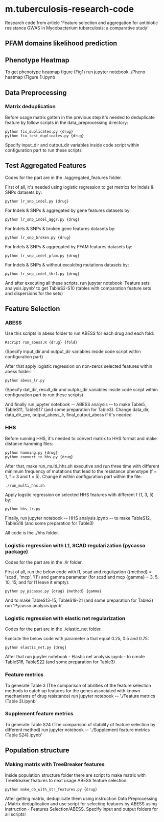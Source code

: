 # m.tuberculosis-research-code
Research code from article 'Feature selection and aggregation for antibiotic resistance GWAS in Mycobacterium tuberculosis: a comparative study'

## PFAM domains likelihood prediction



## Phenotype Heatmap

To get phenotype heatmap figure (Fig1) run jupyter notebook ./Pheno heatmap (Figure 1).ipynb

## Data Preprocessing

### Matrix deduplication

Before usage matrix gotten in the previous step it's needed to deduplicate feature by follow scripts in the data_preprocessing directory:

	python fix_duplicates.py {drug}
	python fix_test_duplicates.py {drug}

Specify input_dir and output_dir variables inside code script within configuration part to run these scripts

## Test Aggregated Features

Codes for the part are in the ./aggregated_features folder.

First of all, it's needed using logistic regression to get metrics for Indels & SNPs datasets by:

    python lr_snp_indel.py {drug}
    
For Indels & SNPs & aggregated by gene features datasets by:

    python lr_snp_indel_aggr.py {drug}
    
For Indels & SNPs & broken gene features datasets by:

    python lr_snp_broken.py {drug}
    
For Indels & SNPs & aggregated by PFAM features datasets by:

    python lr_snp_indel_pfam.py {drug}
    
For Indels & SNPs & without exculding mutations datasets by:

    python lr_snp_indel_thr1.py {drug}
    
And after executing all these scripts, run jupyter notebook 'Feature sets analysis.ipynb' to get TableS2-S10 (tables with comparation feature sets and dispersions for the sets)

## Feature Selection

### ABESS

Use this scripts in abess folder to run ABESS for each drug and each fold:

	Rscript run_abess.R {drug} {fold}

(Specify input_dir and output_dir variables inside code script within configuration part)

After that apply logistic regression on non-zeros selected features within abess folder:

	python abess_lr.py

(Specify dat_dir, result_dir and outptu_dir variables inside code script within configuration part to run these scripts)

And finally run jupyter notebook -- ABESS analysis -- to make Table5, TableS11, TableS17 (and some preparation for Table3). Change data_dir, data_dir_pre, output_abess_lr, final_output_abess if it's needed

### HHS

Before running HHS, it's needed to convert matrix to HHS format and make distance hamming files:

    python hamming.py {drug}
    python convert_to_hhs.py {drug}

After that, make run_multi_hhs.sh executive and run three time with different minimum frequency of mutations that lead to the resistance phenotype (f = 1, f = 3 and f = 5). Change it within configuration part within the file:

    ./run_multi_hhs.sh
    
Apply logstic regression on selected HHS features with different f (1, 3, 5) by:

    python hhs_lr.py
    
Finally, run jupyter notebook -- HHS analysis.ipynb -- to make TableS12, TableS18 (and some preparation for Table3)

All code is the ./hhs folder.

### Logistic regression with L1, SCAD regularization (pycasso package)

Codes for the part are in the ./lr folder.

First of all, run the below code with l1, scad and regulization ({method} = 'scad', 'mcp', 'l1') and gamma parameter (for scad and mcp {gamma} = 3, 5, 10, 15, and for l1 leave it empty):

    python py_picasso.py {drug} {method} {gamma}
    
And to make TableS13-15, TableS19-21 (and some preparation for Table3) run 'Pycasso analysis.ipynb'


### Logistic regression with elastic net regularization

Codes for the part are in the ./elastic_net folder.

Execute the below code with parameter a that equal 0.25, 0.5 and 0.75:

    python elastic_net.py {drug}
    
After that run jupyter notebook - Elastic net analysis.ipynb - to create TableS16, TableS22 (and some preparation for Table3)

### Feature metrics 

To generate Table 3 (The comparison of abilities of the feature selection methods to catch up features for the genes associated with known mechanisms of drug resistance) run jupyter notebook -- './Feature metrics (Table 3).ipynb'

### Supplement feature metrics

To generate Table S24 (The comparison of stability of feature selection by different method) run jupyter notebook -- './Supplement feature metrics (Table S24).ipynb'

## Population structure

### Making matrix with TreeBreaker features

Inside population_structure folder there are script to make matrix with TreeBreaker features to next usage ABESS feature selection:

	python make_db_with_str_features.py {drug}

After getting matrix, deduplicate them using instruction Data Preprocessing / Matrix deduplication and use script for selecting features by ABESS using instruction - Features Selection/ABESS. Specify input and output folders for all scripts!


